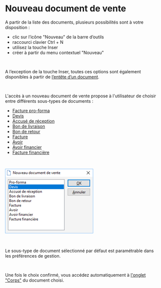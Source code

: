 # Nouveau document de vente

A partir de la liste des documents, plusieurs possibilités sont à votre 
 disposition :


* clic sur l’icône "Nouveau" de la barre d’outils
* raccourci clavier Ctrl + N
* utilisez la touche Inser
* créer à partir du menu contextuel "Nouveau"


 


A l’exception de la touche Inser, 
 toutes ces options sont également disponibles à partir de [l’entête 
 d’un document](../Fiche/0Entete/Entête.md).


 


L'accès à un nouveau document de vente propose à l'utilisateur de choisir 
 entre différents sous-types de documents :


* [Facture pro-forma](Types/NouvelleProForma.md)
* [Devis](Types/NouveauDevis.md)
* [Accusé de réception](Types/NouvelAccuseReception.md)
* [Bon de livraison](Types/NouveauBonLivraison.md)
* [Bon de retour](Types/NouveauBonRetour.md)
* [Facture](Types/NouvelleFacture.md)
* [Avoir](Types/NouvelAvoir.md)
* [Avoir financier](Types/NouvelAvoirFinancier.md)
* [Facture financière](Types/NouvelleFactureFinanciere.md)


 


![](NouveauDocumentVente.png)


 


Le sous-type de document sélectionné par défaut est paramétrable dans 
 les préférences de gestion.


 


Une fois le choix confirmé, vous accédez automatiquement à [l'onglet 
 "Corps"](../Fiche/3Corps/OngletCorps.md) du document choisi.


